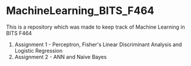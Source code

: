 # MachineLearning_BITS_F464
This is a repository which was made to keep track of Machine Learning in BITS F464

1. Assignment 1 - Perceptron, Fisher's Linear Discriminant Analysis and Logistic Regression
2. Assignment 2 - ANN and Naive Bayes
